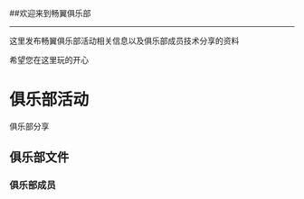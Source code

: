 ##欢迎来到畅翼俱乐部

-------

这里发布畅翼俱乐部活动相关信息以及俱乐部成员技术分享的资料


希望您在这里玩的开心



# 俱乐部活动
俱乐部分享
## 俱乐部文件
### 俱乐部成员
